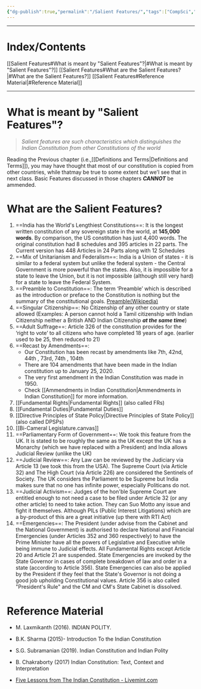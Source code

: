 ```yaml
---
{"dg-publish":true,"permalink":"/Salient Features/","tags":["CompSci","Legal"]}
---
```



----
# Index/Contents
[[Salient Features#What is meant by "Salient Features"?\|#What is meant by "Salient Features"?]]
[[Salient Features#What are the Salient Features?\|#What are the Salient Features?]]
[[Salient Features#Reference Material\|#Reference Material]]

-----
# What is meant by "Salient Features"?
>*Salient features are such characteristics which distinguishes the Indian Constitution from other Constitutions of the world*

Reading the Previous chapter (i.e.,[[Definitions and Terms\|Definitions and Terms]]), you may have thought that most of our constitution is copied from other countries, while thatmay be true to some extent but we'l see that in next class.
Basic Features discussed in those chapters ***CANNOT*** be ammended.

# What are the Salient Features?
1. ==India has the World's Lengthiest Constitutions==: 
   It is the longest written constitution of any sovereign state in the world, at **145,000 words**. By comparison, the US constitution has just 4,400 words. The original constitution had 8 schedules and 395 articles in 22 parts. The Current version has 448 Articles in 24 Parts along with 12 Schedules
2. ==Mix of Unitarianism and Federalism==:
   India is a Union of states - it is similar to a federal system but unlike the federal system - the Central Government is more powerful than the states. Also, it is impossible for a state to leave the Union, but it is not impossible (although still very hard) for a state to leave the Federal System.
3. ==Preamble to Constitution==:
   The term ‘Preamble’ which is described as the introduction or preface to the Constitution is nothing but the summary of the constitutional goals. [Preamble(Wikipedia)](https://en.wikipedia.org/wiki/Preamble_to_the_Constitution_of_India)
4. ==Singular Citizenship==:
   No Citizenship of any other country or state allowed (Examples: A person cannot hold a Tamil citizenship with Indian Citizenship neither a British AND Indian Citizenship ***at the same time***)
5. ==Adult Suffrage==:
   Article 326 of the constitution provides for the ‘right to vote’ to all citizens who have completed 18 years of age. (earlier used to be 25, then reduced to 21)
6. ==Recast by Amendments==:
   - Our Constitution has been recast by amendments like 7th, 42nd, 44th , 73rd, 74th , 104th
   - There are 104 amendments that have been made in the Indian constitution up to January 25, 2020.
   - The very first amendment in the Indian Constitution was made in 1950.
   - Check [[Ammendments in Indian Constitution\|Ammendments in Indian Constitution]] for more information.
7. [[Fundamental Rights\|Fundamental Rights]]  (also called FRs)
8. [[Fundamental Duties\|Fundamental Duties]] 
9. [[Directive Principles of State Policy\|Directive Principles of State Policy]] (also called DPSPs)
10. [[Bi-Cameral Legislature.canvas]]
11. ==Parliamentary Form of Government==: We took this feature from the UK. It is stated to be roughly the same as the UK except the UK has a Monarchy (which we have replaced with a President) and India allows Judicial Review (unlike the UK)
12. ==Judicial Review==: Any Law can be reviewed by the Judiciary via Article 13 (we took this from the USA). The Supreme Court (via Article 32) and The High Court (via Article 226) are considered the Sentinels of Society. The UK considers the Parliament to be Supreme but India makes sure that no one has infinite power, especially Politicans do not.
13. ==Judicial Activism==: Judges of the hon'ble Supreme Court are entitled enough to not need a case to be filed under Article 32 (or any other article) to need to take action. They can Suo Motto any issue and fight it themselves. Although PILs (Public Interest Litigations) which are a by-product of this are a great initiative (up there with RTI Act)
14. ==Emergencies==: The President (under advise from the Cabinet and the National Government) is authorised to declare National and Financial Emergencies (under Articles 352 and 360 respectively) to have the Prime Minister have all the powers of Legislative and Executive while being immune to Judicial effects. All Fundamental Rights except Article 20 and Article 21 are suspended. State Emergencies are invoked by the State Governor in cases of complete breakdown of law and order in a state (according to Article 356). State Emergencies can also be applied by the President if they feel that the State's Governor is not doing a good job upholding Constitutional values. Article 356 is also called "President's Rule" and the CM and CM's State Cabinet is dissolved.  
# Reference Material
- M. Laxmikanth (2016). INDIAN POLITY.

- B.K. Sharma (2015)- Introduction To the Indian Constitution

- S.G. Subramanian (2019). Indian Constitution and Indian Polity

- B. Chakraborty (2017) Indian Constitution: Text, Context and Interpretation

- [Five Lessons from The Indian Constitution - Livemint.com](https://www.livemint.com/news/india/five-life-lessons-from-india-s-constitution-11579792540983.html-)

